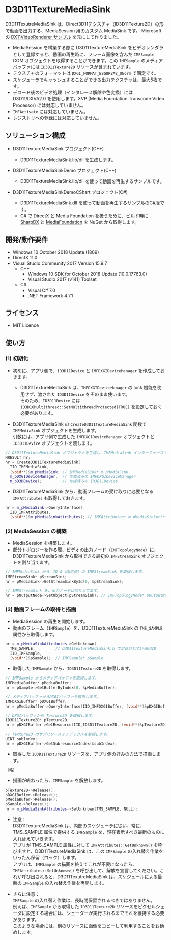 # D3D11TextureMediaSink

D3D11TexutreMediaSink は、Direct3D11テクスチャ（ID3D11Texture2D）の形で動画を出力する、MediaSession 用のカスタム MediaSink です。
Microsoft の [DX11VideoRenderer サンプル](https://github.com/Microsoft/Windows-classic-samples/tree/master/Samples/DX11VideoRenderer) を元にして作りました。

* MediaSession を構築する際に D3D11TextureMediaSink をビデオレンダラとして登録すると、動画の再生時に、フレーム画像を含んだ `IMFSample` COM オブジェクトを取得することができます。この `IMFSample` のメディアバッファには `ID3D11Texture2D` リソースが含まれています。
* テクスチャのフォーマットは `DXGI_FORMAT_B8G8R8A8_UNorm` で固定です。
* スケジューラでキャッシュすることができる出力テクスチャは、最大5枚です。
* デコード後のビデオ処理（インタレース解除や色変換）には D3D11/DXVA2.0 を使用します。XVP (Media Foundation Transcode Video Processor) には対応していません。
* `IMFActivate` には対応していません。
* レジストリへの登録には対応していません。

## ソリューション構成

* D3D11TextureMediaSink プロジェクト(C++)
  * D3D11TextureMediaSink.lib/dll を生成します。

* D3D11TextureMediaSinkDemo プロジェクト(C++)
  * D3D11TextureMediaSink.lib/dll を使って動画を再生するサンプルです。

* D3D11TextureMediaSinkDemoCShart プロジェクト(C#)
  * D3D11TextureMediaSink.dll を使って動画を再生するサンプルのC#版です。
  * C# で DirectX と Media Foundation を扱うために、ビルド時に [SharpDX](http://sharpdx.org/) と [MediaFoundation](https://www.nuget.org/packages/MediaFoundation/) を NuGet から取得します。

## 開発/動作要件

* Windows 10 October 2018 Update (1809)
* DirectX 11.0
* Visual Studio Community 2017 Version 15.9.7
  * C++
    * Windows 10 SDK for October 2018 Update (10.0.17763.0)
    * Visual Studio 2017 (v141) Toolset
  * C#
    * Visual C# 7.0
    * .NET Framework 4.7.1

## ライセンス

* MIT Licence

## 使い方

### (1) 初期化

* 初めに、アプリ側で、`ID3D11Device` と `IMFDXGIDeviceManager` を作成しておきます。
  * D3D11TextureMediaSink は、`IMFDXGIDeviceManager` の lock 機能を使用せず、渡された `ID3D11Device` をそのまま使います。  
  そのため、`ID3D11Device` には `ID3D10Multithread::SetMultithreadProtected(TRUE)` を設定しておく必要があります。

* D3D11TextureMediaSink の `CreateD3D11TextureMediaSink` 関数で `IMFMediaSink` オブジェクトを生成します。  
引数には、アプリ側で生成した `IMFDXGIDeviceManager` オブジェクトと `ID3D11Device` オブジェクトを渡します。

```C++
// D3D11TextureMediaSink オブジェクトを生成し、IMFMediaSink インターフェースで受け取ります。
HRESULT hr;
hr = CreateD3D11TextureMediaSink(
  IID_IMFMediaSink,
  (void**)&m_pMediaSink, // IMFMediaSink* m_pMediaSink
  m_pDXGIDeviceManager,  // 作成済みの IMFDXGIDeviceManager
  m_pD3DDevice);         // 作成済みの ID3D11Device
```

* D3D11TextureMediaSink から、動画フレームの受け取りに必要となる `IMFAttributes` も取得しておきます。

```C++
hr = m_pMediaSink->QueryInterface(
  IID_IMFAttributes, 
  (void**)&m_pMediaSinkAttributes); // IMFAttributes* m_pMediaSinkAttributes
```

### (2) MediaSession の構築

* MediaSession を構築します。
* 部分トポロジーを作る際、ビデオの出力ノード（`IMFTopologyNode`）に、D3D11TextureMediaSink から取得できる最初の `IMFStreamSink` オブジェクトを割り当てます。

```C++
// IMFMediaSink から、ID 0（固定値）の IMFStreamSink を取得します。
IMFStreamSink* pStreamSink;
hr = pMediaSink->GetStreamSinkById(0, &pStreamSink);

// IMFStreamSink を、出力ノードに割り当てます。
hr = pOutputNode->SetObject(pStreamSink); // IMFTopologyNode* pOutputNode;
```

### (3) 動画フレームの取得と描画
* MediaSession の再生を開始します。
* 動画のフレーム（`IMFSample`）を、D3D11TextureMediaSink の `TMS_SAMPLE` 属性から取得します。

```C++
hr = m_pMediaSinkAttributes->GetUnknown(
  TMS_SAMPLE,         // D3D11TextureMediaSink.h で定義されているGUID
  IID_IMFSample,
  (void**)&pSample);  // IMFSample* pSample
```
* 取得した `IMFSample` から、`ID3D11Texture2D` を取得します。

```C++
// IMFSample からメディアバッファを取得します。
IMFMediaBuffer* pMediaBuffer;
hr = pSample->GetBufferByIndex(0, &pMediaBuffer);

// メディアバッファからDXGIバッファを取得します。
IMFDXGIBuffer* pDXGIBuffer;
hr = pMediaBuffer->QueryInterface(IID_IMFDXGIBuffer, (void**)&pDXGIBuffer);

// DXGIバッファから Texture2D を取得します。
ID3D11Texture2D* pTexture2D;
hr = pDXGIBuffer->GetResource(IID_ID3D11Texture2D, (void**)&pTexture2D);

// Texture2D のサブリソースインデックスを取得します。
UINT subIndex;
hr = pDXGIBuffer->GetSubresourceIndex(&subIndex);
```

* 取得した `ID3D11Texture2D` リソースを、アプリ側の好みの方法で描画します。

```C++
（略）
```

* 描画が終わったら、`IMFSample` を解放します。

```C++
pTexture2D->Release();
pDXGIBuffer->Release();
pMediaBufer->Release();
pSample->Release();
hr = m_pMediaSinkAttributes->SetUnknown(TMS_SAMPLE, NULL);
```

* 注意：  
D3D11TextureMediaSink は、内部のスケジューラに従い、常に、TMS_SAMPLE 属性で提供する `IMFSample` を、現在表示すべき最新のものに入れ替えていきます。  
アプリが TMS_SAMPLE 属性に対して `IMFAttributes::GetUnknown()` を呼び出すと、D3D11TextureMediaSink は、この `IMFSample` の入れ替え作業をいったん保留（ロック）します。  
アプリは、`IMFSample` の描画を終えてこれが不要になったら、`IMFAttributes::SetUnknown()` を呼び出して、解放を宣言してください。これが呼び出されると、D3D11TexutreMediaSink は、スケジュールによる最新の `IMFSample` の入れ替え作業を再開します。

* さらに注意：  
`IMFSample` の入れ替え作業は、長時間保留されるべきではありません。  
例えば、`IMFSample` から取得した `ID3D11Texture2D` リソースをピクセルシェーダに設定する場合には、シェーダーが実行されるまでそれを維持する必要があります。  
このような場合には、別のリソースに画像をコピーして利用することをお勧めします。

